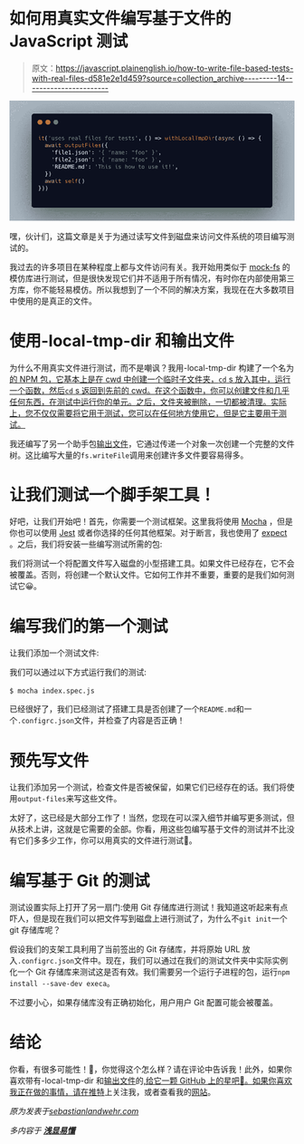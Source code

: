 # 如何用真实文件编写基于文件的 JavaScript 测试

> 原文：<https://javascript.plainenglish.io/how-to-write-file-based-tests-with-real-files-d581e2e1d459?source=collection_archive---------14----------------------->

![](img/9e0af5d72b27bb4d505029baee63670b.png)

嘿，伙计们，这篇文章是关于为通过读写文件到磁盘来访问文件系统的项目编写测试的。

我过去的许多项目在某种程度上都与文件访问有关。我开始用类似于 [mock-fs](https://github.com/tschaub/mock-fs) 的模仿库进行测试，但是很快发现它们并不适用于所有情况，有时你在内部使用第三方库，你不能轻易模仿。所以我想到了一个不同的解决方案，我现在在大多数项目中使用的是真正的文件。

# 使用-local-tmp-dir 和输出文件

为什么不用真实文件进行测试，而不是嘲讽？我用-local-tmp-dir 构建了一个名为[的 NPM 包，它基本上是在 cwd 中创建一个临时子文件夹，`cd` s 放入其中，运行一个函数，然后`cd` s 返回到先前的 cwd。在这个函数中，你可以创建文件和几乎任何东西，在测试中运行你的单元。之后，文件夹被删除，一切都被清理。实际上，您不仅仅需要将它用于测试，您可以在任何地方使用它，但是它主要用于测试。](https://github.com/dword-design/with-local-tmp-dir)

我还编写了另一个助手包[输出文件](https://github.com/dword-design/output-files)，它通过传递一个对象一次创建一个完整的文件树。这比编写大量的`fs.writeFile`调用来创建许多文件要容易得多。

# 让我们测试一个脚手架工具！

好吧，让我们开始吧！首先，你需要一个测试框架。这里我将使用 [Mocha](https://github.com/mochajs/mocha) ，但是你也可以使用 [Jest](https://github.com/facebook/jest) 或者你选择的任何其他框架。对于断言，我也使用了 [expect](https://github.com/mjackson/expect) 。之后，我们将安装一些编写测试所需的包:

我们将测试一个将配置文件写入磁盘的小型搭建工具。如果文件已经存在，它不会被覆盖。否则，将创建一个默认文件。它如何工作并不重要，重要的是我们如何测试它😀。

# 编写我们的第一个测试

让我们添加一个测试文件:

我们可以通过以下方式运行我们的测试:

`$ mocha index.spec.js`

已经很好了，我们已经测试了搭建工具是否创建了一个`README.md`和一个`.configrc.json`文件，并检查了内容是否正确！

# 预先写文件

让我们添加另一个测试，检查文件是否被保留，如果它们已经存在的话。我们将使用`output-files`来写这些文件。

太好了，这已经是大部分工作了！当然，您现在可以深入细节并编写更多测试，但从技术上讲，这就是它需要的全部。你看，用这些包编写基于文件的测试并不比没有它们多多少工作，你可以用真实的文件进行测试🚀。

# 编写基于 Git 的测试

测试设置实际上打开了另一扇门:使用 Git 存储库进行测试！我知道这听起来有点吓人，但是现在我们可以把文件写到磁盘上进行测试了，为什么不`git init`一个 git 存储库呢？

假设我们的支架工具利用了当前签出的 Git 存储库，并将原始 URL 放入`.configrc.json`文件中。现在，我们可以通过在我们的测试文件夹中实际实例化一个 Git 存储库来测试这是否有效。我们需要另一个运行子进程的包，运行`npm install --save-dev execa`。

不过要小心，如果存储库没有正确初始化，用户用户 Git 配置可能会被覆盖。

# 结论

你看，有很多可能性！🥳，你觉得这个怎么样？请在评论中告诉我！此外，如果你喜欢带有-local-tmp-dir 和[输出文件](https://github.com/dword-design/output-files)的[,给它一颗 GitHub 上的星吧🌟。如果你喜欢我正在做的事情，请在](https://github.com/dword-design/with-local-tmp-dir)[推特](https://twitter.com/seblandwehr)上关注我，或者查看我的[网站](https://sebastianlandwehr.com/)。

*原为发表于*[*sebastianlandwehr.com*](https://sebastianlandwehr.com/blog/how-to-write-file-based-javascript-tests-with-real-files)

*多内容于* [***浅显易懂***](https://plainenglish.io/)